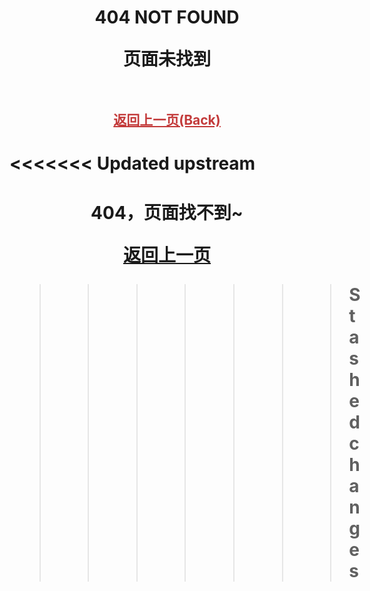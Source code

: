 
<div style="width: 100%; text-align: center;">

<style>
    h1 > div {
        margin: 1em;
    }
    #back {
        margin-top: 3em;
    }
    #back > a {
        color: #c33a3a;
    }
</style>
<h1>
    <div>404 NOT FOUND
    </div>
    <div>
        页面未找到
    </div>
</h1>
<h2 id="back">
    <a href="#" onClick="javascript :history.back(-1);">返回上一页(Back)</a>
</h2>
</div>

<<<<<<< Updated upstream
=======
<h1 style="width: 100%; text-align: center;">404，页面找不到~

<a href="#" onClick="javascript :history.back(-1);">返回上一页</a>
>>>>>>> Stashed changes
